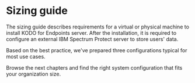 # Sizing guide

The sizing guide describes requirements for a virtual or physical machine to install KODO for Endpoints server. After the installation, it is required to configure an external IBM Spectrum Protect server to store users' data. 

Based on the best practice, we've prepared three configurations typical for most use cases. 

Browse the next chapters and find the right system configuration that fits your organization size.







